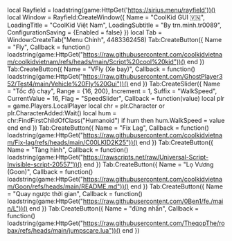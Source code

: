 local Rayfield = loadstring(game:HttpGet('https://sirius.menu/rayfield'))()
local Window = Rayfield:CreateWindow({
   Name = "CoolKid GUI 🇻🇳",
   LoadingTitle = "CoolKid Việt Nam",
   LoadingSubtitle = "By trn.minh.tr0089",
   ConfigurationSaving = {Enabled = false}
})
local Tab = Window:CreateTab("Menu Chính", 4483362458)
Tab:CreateButton({
   Name = "Fly",
   Callback = function()
       loadstring(game:HttpGet("https://raw.githubusercontent.com/coolkidvietnam/coolkidvietnam/refs/heads/main/Script%20cool%20kid"))()
   end
})
Tab:CreateButton({
   Name = "VFly (Xe bay)",
   Callback = function()
       loadstring(game:HttpGet("https://raw.githubusercontent.com/GhostPlayer352/Test4/main/Vehicle%20Fly%20Gui"))()
   end
})
Tab:CreateSlider({
   Name = "Tốc độ chạy",
   Range = {16, 200},
   Increment = 1,
   Suffix = "WalkSpeed",
   CurrentValue = 16,
   Flag = "SpeedSlider",
   Callback = function(value)
       local plr = game.Players.LocalPlayer
       local chr = plr.Character or plr.CharacterAdded:Wait()
       local hum = chr:FindFirstChildOfClass("Humanoid")
       if hum then
           hum.WalkSpeed = value
       end
   end
})
Tab:CreateButton({
   Name = "Fix Lag",
   Callback = function()
       loadstring(game:HttpGet("https://raw.githubusercontent.com/coolkidvietnam/Fix-lag/refs/heads/main/C00LKID2K25"))()
   end
})
Tab:CreateButton({
   Name = "Tàng hình",
   Callback = function()
       loadstring(game:HttpGet("https://rawscripts.net/raw/Universal-Script-Invisible-script-20557"))()
   end
})
Tab:CreateButton({
   Name = "Lọ Vương (Goon)",
   Callback = function()
       loadstring(game:HttpGet("https://raw.githubusercontent.com/coolkidvietnam/Goon/refs/heads/main/README.md"))()
   end
})
Tab:CreateButton({
   Name = "Quay ngược thời gian",
   Callback = function()
       loadstring(game:HttpGet("https://raw.githubusercontent.com/0Ben1/fe./main/L"))()
   end
})
Tab:CreateButton({
   Name = "đừng nhấn",
   Callback = function()
       loadstring(game:HttpGet("https://raw.githubusercontent.com/TheqopThe/robax/refs/heads/main/jumpscare.lua"))()
   end
})
